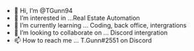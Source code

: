 - 👋 Hi, I’m @TGunn94
- 👀 I’m interested in ...Real Estate Automation
- 🌱 I’m currently learning ... Coding, back office, intergrations
- 💞️ I’m looking to collaborate on ... Discord intergration
- 📫 How to reach me ... T.Gunn#2551 on Discord

<!---
TGunn94/TGunn94 is a ✨ special ✨ repository because its `README.md` (this file) appears on your GitHub profile.
You can click the Preview link to take a look at your changes.
--->
